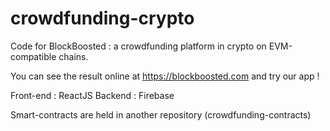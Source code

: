 # crowdfunding-crypto

Code for BlockBoosted : a crowdfunding platform in crypto on EVM-compatible chains.

You can see the result online at https://blockboosted.com and try our app !

Front-end : ReactJS
Backend : Firebase

Smart-contracts are held in another repository (crowdfunding-contracts)
